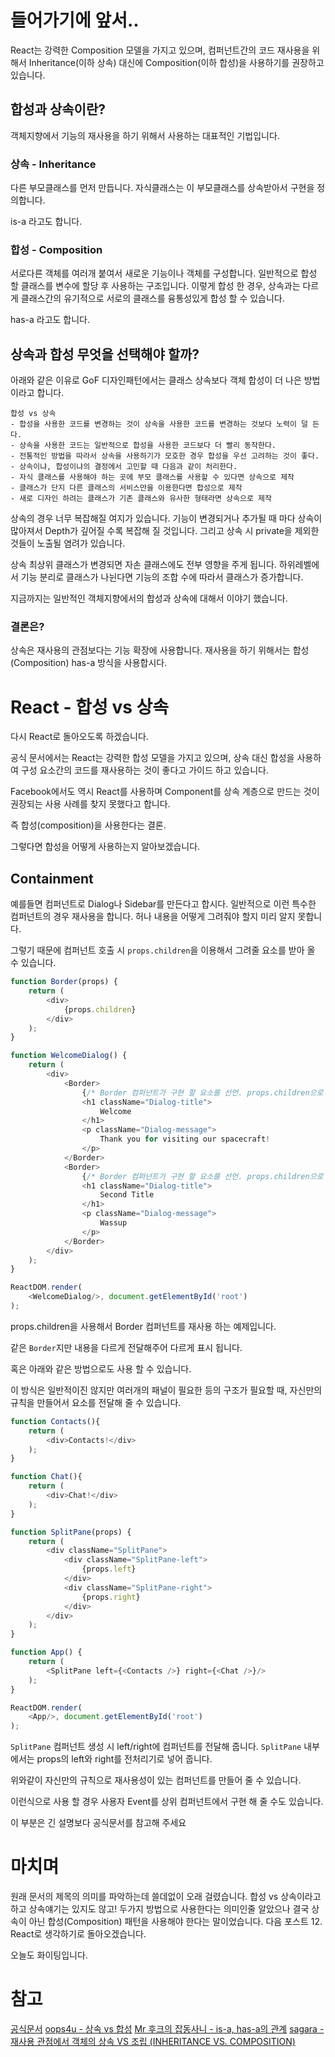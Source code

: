 # 들어가기에 앞서..
React는 강력한 Composition 모델을 가지고 있으며, 컴퍼넌트간의 코드 재사용을 위해서 Inheritance(이하 상속) 대신에 Composition(이하 합성)을 사용하기를 권장하고 있습니다.



## 합성과 상속이란?
객체지향에서 기능의 재사용을 하기 위해서 사용하는 대표적인 기법입니다.

### 상속 - Inheritance
다른 부모클래스를 먼저 만듭니다.
자식클래스는 이 부모클래스를 상속받아서 구현을 정의합니다.

is-a 라고도 합니다.

### 합성 - Composition
서로다른 객체를 여러개 붙여서 새로운 기능이나 객체를 구성합니다.
일반적으로 합성 할 클래스를 변수에 할당 후 사용하는 구조입니다.
이렇게 합성 한 경우, 상속과는 다르게 클래스간의 유기적으로 서로의 클래스를 융통성있게 합성 할 수 있습니다.

has-a 라고도 합니다.

## 상속과 합성 무엇을 선택해야 할까?
아래와 같은 이유로 GoF 디자인패턴에서는 클래스 상속보다 객체 합성이 더 나은 방법이라고 합니다.


```
합성 vs 상속
- 합성을 사용한 코드를 변경하는 것이 상속을 사용한 코드를 변경하는 것보다 노력이 덜 든다.
- 상속을 사용한 코드는 일반적으로 합성을 사용한 코드보다 더 빨리 동작한다.
- 전통적인 방법을 따라서 상속을 사용하기가 모호한 경우 합성을 우선 고려하는 것이 좋다.
- 상속이냐, 합성이냐의 결정에서 고민할 때 다음과 같이 처리한다.
- 자식 클래스를 사용해야 하는 곳에 부모 클래스를 사용할 수 있다면 상속으로 제작
- 클래스가 단지 다른 클래스의 서비스만을 이용한다면 합성으로 제작
- 새로 디자인 하려는 클래스가 기존 클래스와 유사한 형태라면 상속으로 제작
```

상속의 경우 너무 복잡해질 여지가 있습니다. 기능이 변경되거나 추가될 때 마다 상속이 많아져서 Depth가 깊어질 수록 복잡해 질 것입니다.
그리고 상속 시 private을 제외한 것들이 노출될 염려가 있습니다.

상속 최상위 클래스가 변경되면 자손 클래스에도 전부 영향을 주게 됩니다.
하위레벨에서 기능 분리로 클래스가 나뉜다면 기능의 조합 수에 따라서 클래스가 증가합니다.

지금까지는 일반적인 객체지향에서의 합성과 상속에 대해서 이야기 했습니다.

### 결론은?
상속은 재사용의 관점보다는 기능 확장에 사용합니다.
재사용을 하기 위해서는 합성(Composition) has-a 방식을 사용합시다.

# React - 합성 vs 상속
다시 React로 돌아오도록 하겠습니다.

공식 문서에서는 React는 강력한 합성 모델을 가지고 있으며, 상속 대신 합성을 사용하여 구성 요소간의 코드를 재사용하는 것이 좋다고 가이드 하고 있습니다.

Facebook에서도 역시 React를 사용하며 Component를 상속 계층으로 만드는 것이 권장되는 사용 사례를 찾지 못했다고 합니다.

즉 합성(composition)을 사용한다는 결론.

그렇다면 합성을 어떻게 사용하는지 알아보겠습니다.

## Containment
예를들면 컴퍼넌트로 Dialog나 Sidebar를 만든다고 합시다.
일반적으로 이런 특수한 컴퍼넌트의 경우 재사용을 합니다.
허나 내용을 어떻게 그려줘야 할지 미리 알지 못합니다.

그렇기 때문에 컴퍼넌트 호출 시 `props.children`을 이용해서 그려줄 요소를 받아 올 수 있습니다.

```javascript
function Border(props) {
    return (
        <div>
            {props.children}
        </div>
    );
}

function WelcomeDialog() {
    return (
        <div>
            <Border>
                {/* Border 컴퍼넌트가 구현 할 요소를 선언. props.children으로 호출한다.*/}
                <h1 className="Dialog-title">
                    Welcome
                </h1>
                <p className="Dialog-message">
                    Thank you for visiting our spacecraft!
                </p>
            </Border>
            <Border>
                {/* Border 컴퍼넌트가 구현 할 요소를 선언. props.children으로 호출한다.*/}
                <h1 className="Dialog-title">
                    Second Title
                </h1>
                <p className="Dialog-message">
                    Wassup
                </p>
            </Border>
        </div>
    );
}

ReactDOM.render(
    <WelcomeDialog/>, document.getElementById('root')
);
```

props.children을 사용해서 Border 컴퍼넌트를 재사용 하는 예제입니다.

같은 `Border`지만 내용을 다르게 전달해주어 다르게 표시 됩니다.

혹은 아래와 같은 방법으로도 사용 할 수 있습니다.

이 방식은 일반적이진 않지만 여러개의 패널이 필요한 등의 구조가 필요할 때, 자신만의 규칙을 만들어서 요소를 전달해 줄 수 있습니다.

```javascript
function Contacts(){
    return (
        <div>Contacts!</div>
    );
}

function Chat(){
    return (
        <div>Chat!</div>
    );
}

function SplitPane(props) {
    return (
        <div className="SplitPane">
            <div className="SplitPane-left">
                {props.left}
            </div>
            <div className="SplitPane-right">
                {props.right}
            </div>
        </div>
    );
}

function App() {
    return (
        <SplitPane left={<Contacts />} right={<Chat />}/>
    );
}

ReactDOM.render(
    <App/>, document.getElementById('root')
);
```

`SplitPane` 컴퍼넌트 생성 시 left/right에 컴퍼넌트를 전달해 줍니다.
`SplitPane` 내부에서는 props의 left와 right를 전처리기로 넣어 줍니다.

위와같이 자신만의 규칙으로 재사용성이 있는 컴퍼넌트를 만들어 줄 수 있습니다.

이런식으로 사용 할 경우 사용자 Event를 상위 컴퍼넌트에서 구현 해 줄 수도 있습니다.

이 부분은 긴 설명보다 공식문서를 참고해 주세요

# 마치며
원래 문서의 제목의 의미를 파악하는데 쓸데없이 오래 걸렸습니다.
합성 vs 상속이라고 하고 상속얘기는 있지도 않고!
두가지 방법으로 사용한다는 의미인줄 알았으나 결국 상속이 아닌 합성(Composition) 패턴을 사용해야 한다는 말이었습니다.
다음 포스트 12. React로 생각하기로 돌아오겠습니다.

오늘도 화이팅입니다.

# 참고
[공식문서](https://facebook.github.io/react/docs/composition-vs-inheritance.html)
[oops4u - 상속 vs 합성](http://www.oops4u.com/163)
[Mr 후크의 잡동사니 - is-a, has-a의 관계](http://mrhook.co.kr/64)
[sagara - 재사용 관점에서 객체의 상속 VS 조립 (INHERITANCE VS. COMPOSITION)](http://www.sagarablog.com/?p=191)
